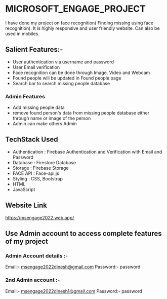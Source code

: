 # MICROSOFT_ENGAGE_PROJECT

I have done my project on face recognition( Finding missing using face recognition).
It is highly responsive and user friendly website.
Can also be used in mobiles.

## Salient Features:-
* User authentication via username and password
* User Email verification
* Face recognition can be done through Image, Video and Webcam
* Found people will be updated in Found people page
* Search bar to search  missing people database
### Admin Features
* Add missing people data
* remove found person's data from missing people database either through name or image of the person
* Admin can make others Admin

## TechStack Used
* Authentication : Firebase Authentication and Verification  with Email and Password
* Database : Firestore Database
* Storage : Firebase Storage
* FACE API : Face-api.js
* Styling : CSS, Bootstrap
* HTML
* JavaScript

## Website Link
https://msengage2022.web.app/
## Use Admin account to access complete features of my project

### Admin Account details :- 
Email:- msengage2022dinesh@gmail.com
Password:- password

### 2nd Admin account :- 
 Email:- msengage2022dinesh1@gmail.com
 Password:- password
 
 
